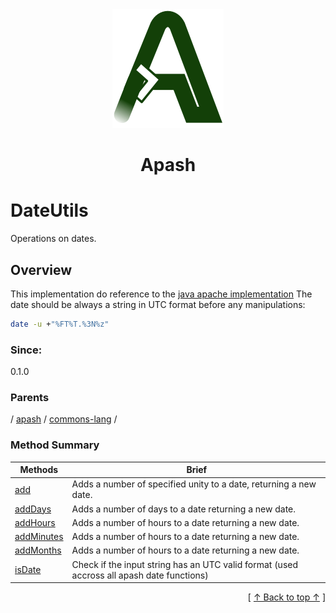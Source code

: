 
<div align='center' id='apash-top'>
  <a href='https://github.com/hastec-fr/apash'>
    <img alt='apash-logo' src='../../../../../../assets/apash-logo.svg'/>
  </a>

  # Apash
</div>

# DateUtils

Operations on dates.

## Overview

This implementation do reference to the [java apache implementation](https://commons.apache.org/proper/commons-lang/javadocs/api-release/org/apache/commons/lang3/time/DateUtils.html)
The date should be always a string in UTC format before any manipulations:
```bash
date -u +"%FT%T.%3N%z"
```

### Since:
0.1.0

### Parents
<!-- apash.parentBegin -->
[](../../../.md) / [apash](../../apash.md) / [commons-lang](../commons-lang.md) / 
<!-- apash.parentEnd -->


### Method Summary
<!-- apash.summaryTableBegin -->
| Methods                  | Brief                                 |
|--------------------------|---------------------------------------|
|[add](DateUtils/add.md)|Adds a number of specified unity to a date, returning a new date.|
|[addDays](DateUtils/addDays.md)|Adds a number of days to a date returning a new date.|
|[addHours](DateUtils/addHours.md)|Adds a number of hours to a date returning a new date.|
|[addMinutes](DateUtils/addMinutes.md)|Adds a number of hours to a date returning a new date.|
|[addMonths](DateUtils/addMonths.md)|Adds a number of hours to a date returning a new date.|
|[isDate](DateUtils/isDate.md)|Check if the input string has an UTC valid format (used accross all apash date functions)|
<!-- apash.summaryTableEnd -->



  <div align='right'>[ <a href='#apash-top'>↑ Back to top ↑</a> ]</div>

